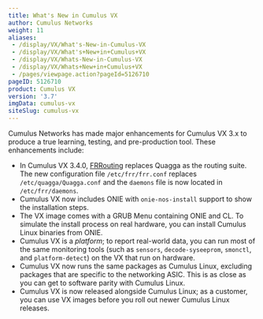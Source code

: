 ```yaml
---
title: What's New in Cumulus VX
author: Cumulus Networks
weight: 11
aliases:
 - /display/VX/What's-New-in-Cumulus-VX
 - /display/VX/What's+New+in+Cumulus+VX
 - /display/VX/Whats-New-in-Cumulus-VX
 - /display/VX/Whats+New+in+Cumulus+VX
 - /pages/viewpage.action?pageId=5126710
pageID: 5126710
product: Cumulus VX
version: '3.7'
imgData: cumulus-vx
siteSlug: cumulus-vx
---
```

Cumulus Networks has made major enhancements for Cumulus VX 3.x to
produce a true learning, testing, and pre-production tool. These
enhancements include:

  - In Cumulus VX 3.4.0, [FRRouting](https://frrouting.org) replaces
    Quagga as the routing suite. The new configuration file
    `/etc/frr/frr.conf` replaces `/etc/quagga/Quagga.conf` and the
    `daemons` file is now located in `/etc/frr/daemons`.
  - Cumulus VX now includes ONIE with `onie-nos-install` support to show
    the installation steps.
  - The VX image comes with a GRUB Menu
    containing ONIE and CL. To simulate the install process on real
    hardware, you can install Cumulus Linux binaries from ONIE. 
  - Cumulus VX is a *platform*; to report real-world data, you can run most 
    of the same monitoring tools (such as `sensors`, `decode-syseeprom`, 
    `smonctl`, and  `platform-detect`)  on the VX that run on hardware. 
  - Cumulus VX now runs the same packages
    as Cumulus Linux, excluding packages that are specific to the
    networking ASIC. This is as close as you can get to software parity
    with Cumulus Linux. 
  - Cumulus VX is now released alongside Cumulus Linux; as a customer,
    you can use VX images before you roll out newer Cumulus Linux
    releases.
